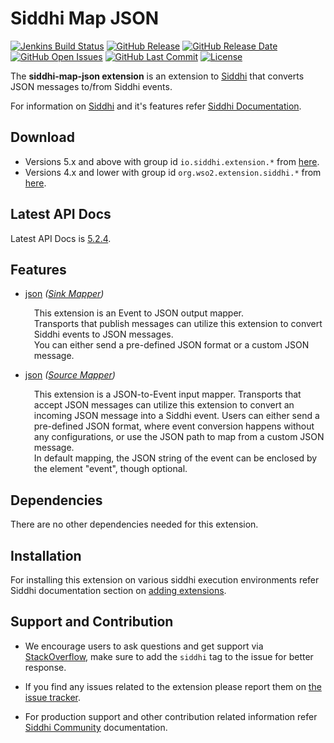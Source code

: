 Siddhi Map JSON
===================

  [![Jenkins Build Status](https://wso2.org/jenkins/job/siddhi/job/siddhi-map-json/badge/icon)](https://wso2.org/jenkins/job/siddhi/job/siddhi-map-json/)
  [![GitHub Release](https://img.shields.io/github/release/siddhi-io/siddhi-map-json.svg)](https://github.com/siddhi-io/siddhi-map-json/releases)
  [![GitHub Release Date](https://img.shields.io/github/release-date/siddhi-io/siddhi-map-json.svg)](https://github.com/siddhi-io/siddhi-map-json/releases)
  [![GitHub Open Issues](https://img.shields.io/github/issues-raw/siddhi-io/siddhi-map-json.svg)](https://github.com/siddhi-io/siddhi-map-json/issues)
  [![GitHub Last Commit](https://img.shields.io/github/last-commit/siddhi-io/siddhi-map-json.svg)](https://github.com/siddhi-io/siddhi-map-json/commits/master)
  [![License](https://img.shields.io/badge/License-Apache%202.0-blue.svg)](https://opensource.org/licenses/Apache-2.0)

The **siddhi-map-json extension** is an extension to <a target="_blank" href="https://wso2.github.io/siddhi">Siddhi</a> that converts JSON messages to/from Siddhi events.

For information on <a target="_blank" href="https://siddhi.io/">Siddhi</a> and it's features refer <a target="_blank" href="https://siddhi.io/redirect/docs.html">Siddhi Documentation</a>. 

## Download

* Versions 5.x and above with group id `io.siddhi.extension.*` from <a target="_blank" href="https://mvnrepository.com/artifact/io.siddhi.extension.map.json/siddhi-map-json/">here</a>.
* Versions 4.x and lower with group id `org.wso2.extension.siddhi.*` from <a target="_blank" href="https://mvnrepository.com/artifact/org.wso2.extension.siddhi.map.json/siddhi-map-json">here</a>.

## Latest API Docs 

Latest API Docs is <a target="_blank" href="https://siddhi-io.github.io/siddhi-map-json/api/5.2.4">5.2.4</a>.

## Features

* <a target="_blank" href="https://siddhi-io.github.io/siddhi-map-json/api/5.2.4/#json-sink-mapper">json</a> *(<a target="_blank" href="http://siddhi.io/en/v5.1/docs/query-guide/#sink-mapper">Sink Mapper</a>)*<br> <div style="padding-left: 1em;"><p><p style="word-wrap: break-word;margin: 0;">This extension is an Event to JSON output mapper. <br>Transports that publish  messages can utilize this extension to convert Siddhi events to JSON messages. <br>You can either send a pre-defined JSON format or a custom JSON message.<br></p></p></div>
* <a target="_blank" href="https://siddhi-io.github.io/siddhi-map-json/api/5.2.4/#json-source-mapper">json</a> *(<a target="_blank" href="http://siddhi.io/en/v5.1/docs/query-guide/#source-mapper">Source Mapper</a>)*<br> <div style="padding-left: 1em;"><p><p style="word-wrap: break-word;margin: 0;">This extension is a JSON-to-Event input mapper. Transports that accept JSON messages can utilize this extension to convert an incoming JSON message into a Siddhi event. Users can either send a pre-defined JSON format, where event conversion happens without any configurations, or use the JSON path to map from a custom JSON message.<br>In default mapping, the JSON string of the event can be enclosed by the element "event", though optional.</p></p></div>

## Dependencies 

There are no other dependencies needed for this extension. 

## Installation

For installing this extension on various siddhi execution environments refer Siddhi documentation section on <a target="_blank" href="https://siddhi.io/redirect/add-extensions.html">adding extensions</a>.

## Support and Contribution

* We encourage users to ask questions and get support via <a target="_blank" href="https://stackoverflow.com/questions/tagged/siddhi">StackOverflow</a>, make sure to add the `siddhi` tag to the issue for better response.

* If you find any issues related to the extension please report them on <a target="_blank" href="https://github.com/siddhi-io/siddhi-execution-string/issues">the issue tracker</a>.

* For production support and other contribution related information refer <a target="_blank" href="https://siddhi.io/community/">Siddhi Community</a> documentation.

